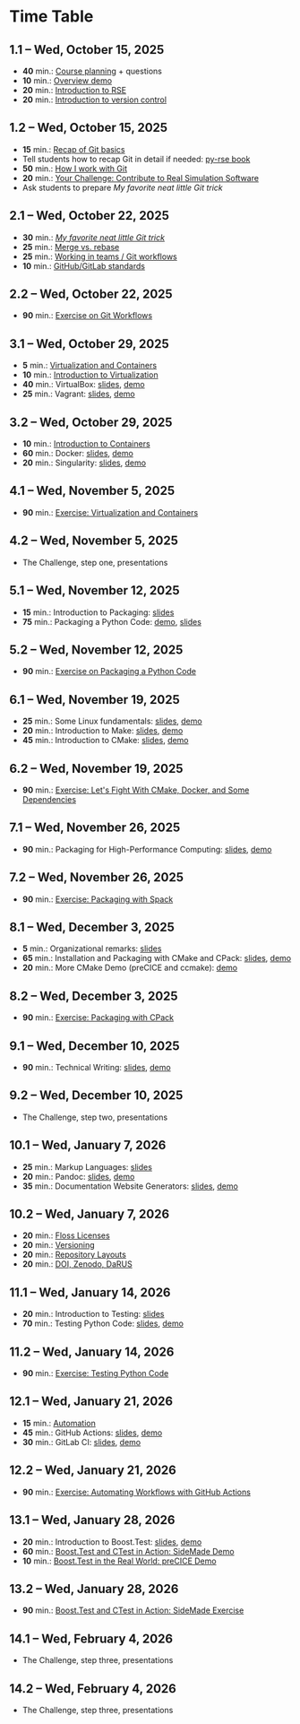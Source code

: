 # Time Table

## 1.1 – Wed, October 15, 2025

- **40** min.: [Course planning](https://github.com/Simulation-Software-Engineering/Lecture-Material/blob/main/00_organization/course_intro_slides.md) + questions
- **10** min.: [Overview demo](https://github.com/Simulation-Software-Engineering/Lecture-Material/blob/main/00_organization/topic_overview_demo.md)
- **20** min.: [Introduction to RSE](https://github.com/Simulation-Software-Engineering/Lecture-Material/blob/main/00_organization/rse_basics_slides.md)
- **20** min.: [Introduction to version control](https://github.com/Simulation-Software-Engineering/Lecture-Material/blob/main/01_version_control/intro_slides.md)

## 1.2 – Wed, October 15, 2025

- **15** min.: [Recap of Git basics](https://github.com/Simulation-Software-Engineering/Lecture-Material/blob/main/01_version_control/git_basics_demo.md#recap-of-git-basics)
- Tell students how to recap Git in detail if needed: [py-rse book](https://third-bit.com/py-rse)
- **50** min.: [How I work with Git](https://github.com/Simulation-Software-Engineering/Lecture-Material/blob/main/01_version_control/git_basics_demo.md#how-i-work-with-git)
- **20** min.: [Your Challenge: Contribute to Real Simulation Software](https://github.com/Simulation-Software-Engineering/Lecture-Material/blob/main/00_organization/challenge_intro_slides.md)
- Ask students to prepare *My favorite neat little Git trick*

## 2.1 – Wed, October 22, 2025

- **30** min.: [*My favorite neat little Git trick*](https://github.com/Simulation-Software-Engineering/Lecture-Material/blob/main/01_version_control/my_favorite_neat_little_git_trick_demo.md)
- **25** min.: [Merge vs. rebase](https://github.com/Simulation-Software-Engineering/Lecture-Material/blob/main/01_version_control/merge_rebase_slides.md)
- **25** min.: [Working in teams / Git workflows](https://github.com/Simulation-Software-Engineering/Lecture-Material/blob/main/01_version_control/workflow_slides.md)
- **10** min.: [GitHub/GitLab standards](https://github.com/Simulation-Software-Engineering/Lecture-Material/blob/main/01_version_control/standards_slides.md)

## 2.2 – Wed, October 22, 2025

- **90** min.: [Exercise on Git Workflows](https://github.com/Simulation-Software-Engineering/Lecture-Material/blob/main/01_version_control/git_exercise.md)

## 3.1 – Wed, October 29, 2025

- **5** min.: [Virtualization and Containers](https://github.com/Simulation-Software-Engineering/Lecture-Material/blob/main/02_virtualization_and_containers/intro_slides.md)
- **10** min.: [Introduction to Virtualization](https://github.com/Simulation-Software-Engineering/Lecture-Material/blob/main/02_virtualization_and_containers/virtualmachines_slides.md)
- **40** min.: VirtualBox: [slides](https://github.com/Simulation-Software-Engineering/Lecture-Material/blob/main/02_virtualization_and_containers/virtualbox_slides.md), [demo](https://github.com/Simulation-Software-Engineering/Lecture-Material/blob/main/02_virtualization_and_containers/virtualbox_demo.md)
- **25** min.: Vagrant: [slides](https://github.com/Simulation-Software-Engineering/Lecture-Material/blob/main/02_virtualization_and_containers/vagrant_slides.md), [demo](https://github.com/Simulation-Software-Engineering/Lecture-Material/blob/main/02_virtualization_and_containers/vagrant_demo.md)

## 3.2 – Wed, October 29, 2025

- **10** min.: [Introduction to Containers](https://github.com/Simulation-Software-Engineering/Lecture-Material/blob/main/02_virtualization_and_containers/containers_slides.md)
- **60** min.: Docker: [slides](https://github.com/Simulation-Software-Engineering/Lecture-Material/blob/main/02_virtualization_and_containers/docker_slides.md), [demo](https://github.com/Simulation-Software-Engineering/Lecture-Material/blob/main/02_virtualization_and_containers/docker_demo.md)
- **20** min.: Singularity: [slides](https://github.com/Simulation-Software-Engineering/Lecture-Material/blob/main/02_virtualization_and_containers/singularity_slides.md), [demo](https://github.com/Simulation-Software-Engineering/Lecture-Material/blob/main/02_virtualization_and_containers/singularity_demo.md)

## 4.1 – Wed, November 5, 2025

- **90** min.: [Exercise: Virtualization and Containers](https://github.com/Simulation-Software-Engineering/Lecture-Material/blob/main/02_virtualization_and_containers/virtualmachines_containers_exercise.md)

## 4.2 – Wed, November 5, 2025

- The Challenge, step one, presentations

## 5.1 – Wed, November 12, 2025

- **15** min.: Introduction to Packaging: [slides](https://github.com/Simulation-Software-Engineering/Lecture-Material/blob/main/03_building_and_packaging/intro_slides.md)
- **75** min.: Packaging a Python Code: [demo](https://github.com/Simulation-Software-Engineering/Lecture-Material/blob/main/03_building_and_packaging/pypi_slides.md), [slides](https://github.com/Simulation-Software-Engineering/Lecture-Material/blob/main/03_building_and_packaging/pypi_slides.md)

## 5.2 – Wed, November 12, 2025

- **90** min.: [Exercise on Packaging a Python Code](https://github.com/Simulation-Software-Engineering/Lecture-Material/blob/main/03_building_and_packaging/pypi_exercise.md)

## 6.1 – Wed, November 19, 2025

- **25** min.: Some Linux fundamentals: [slides](https://github.com/Simulation-Software-Engineering/Lecture-Material/blob/main/03_building_and_packaging/linux_fundamentals_slides.md), [demo](https://github.com/Simulation-Software-Engineering/Lecture-Material/blob/main/03_building_and_packaging/linux_fundamentals_demo.md)
- **20** min.: Introduction to Make: [slides](https://github.com/Simulation-Software-Engineering/Lecture-Material/blob/main/03_building_and_packaging/make_slides.md), [demo](https://github.com/Simulation-Software-Engineering/Lecture-Material/blob/main/03_building_and_packaging/make_demo.md)
- **45** min.: Introduction to CMake: [slides](https://github.com/Simulation-Software-Engineering/Lecture-Material/blob/main/03_building_and_packaging/cmake_slides.md), [demo](https://github.com/Simulation-Software-Engineering/Lecture-Material/blob/main/03_building_and_packaging/cmake_demo.md)

## 6.2 – Wed, November 19, 2025

- **90** min.: [Exercise: Let's Fight With CMake, Docker, and Some Dependencies](https://github.com/Simulation-Software-Engineering/Lecture-Material/blob/main/03_building_and_packaging/cmake_exercise.md)

## 7.1 – Wed, November 26, 2025

- **90** min.: Packaging for High-Performance Computing: [slides](https://github.com/Simulation-Software-Engineering/Lecture-Material/blob/main/03_building_and_packaging/spack_slides.md), [demo](https://github.com/Simulation-Software-Engineering/Lecture-Material/blob/main/03_building_and_packaging/spack_demo.md)

## 7.2 – Wed, November 26, 2025

- **90** min.: [Exercise: Packaging with Spack](https://github.com/Simulation-Software-Engineering/Lecture-Material/blob/main/03_building_and_packaging/spack_exercise.md)

## 8.1 – Wed, December 3, 2025

- **5** min.: Organizational remarks: [slides](https://github.com/Simulation-Software-Engineering/Lecture-Material/blob/main/00_organization/organizational_remarks_week8_slides.md)
- **65** min.: Installation and Packaging with CMake and CPack: [slides](https://github.com/Simulation-Software-Engineering/Lecture-Material/blob/main/03_building_and_packaging/cpack_slides.md), [demo](https://github.com/Simulation-Software-Engineering/Lecture-Material/blob/main/03_building_and_packaging/cpack_demo.md)
- **20** min.: More CMake Demo (preCICE and ccmake): [demo](https://github.com/Simulation-Software-Engineering/Lecture-Material/blob/main/03_building_and_packaging/cmake_more_demo.md)

## 8.2 – Wed, December 3, 2025

- **90** min.: [Exercise: Packaging with CPack](https://github.com/Simulation-Software-Engineering/Lecture-Material/blob/main/03_building_and_packaging/cpack_exercise.md)

## 9.1 – Wed, December 10, 2025

- **90** min.: Technical Writing: [slides](https://github.com/Simulation-Software-Engineering/Lecture-Material/blob/main/04_documentation/technical_writing_slides.md), [demo](https://github.com/Simulation-Software-Engineering/Lecture-Material/blob/main/04_documentation/technical_writing_demo.md)

## 9.2 – Wed, December 10, 2025

- The Challenge, step two, presentations

## 10.1 – Wed, January 7, 2026

- **25** min.: Markup Languages: [slides](https://github.com/Simulation-Software-Engineering/Lecture-Material/blob/main/04_documentation/markup_languages_slides.md)
- **20** min.: Pandoc: [slides](https://github.com/Simulation-Software-Engineering/Lecture-Material/blob/main/04_documentation/pandoc_slides.md), [demo](https://github.com/Simulation-Software-Engineering/Lecture-Material/blob/main/04_documentation/pandoc_demo.md)
- **35** min.: Documentation Website Generators: [slides](https://github.com/Simulation-Software-Engineering/Lecture-Material/blob/main/04_documentation/website_generators_slides.md), [demo](https://github.com/Simulation-Software-Engineering/Lecture-Material/blob/main/04_documentation/website_generators_demo.md)

## 10.2 – Wed, January 7, 2026

- **20** min.: [Floss Licenses](https://github.com/Simulation-Software-Engineering/Lecture-Material/blob/main/06_miscellaneous/floss_licenses_slides.md)
- **20** min.: [Versioning](https://github.com/Simulation-Software-Engineering/Lecture-Material/blob/main/06_miscellaneous/versioning_slides.md)
- **20** min.: [Repository Layouts](https://github.com/Simulation-Software-Engineering/Lecture-Material/blob/main/06_miscellaneous/repository_layouts_slides.md)
- **20** min.: [DOI, Zenodo, DaRUS](https://github.com/Simulation-Software-Engineering/Lecture-Material/blob/main/06_miscellaneous/doi_zenodo_darus_slides.md)

## 11.1 – Wed, January 14, 2026

- **20** min.: Introduction to Testing: [slides](https://github.com/Simulation-Software-Engineering/Lecture-Material/blob/main/05_testing_and_ci/intro_slides.md)
- **70** min.: Testing Python Code: [slides](https://github.com/Simulation-Software-Engineering/Lecture-Material/blob/main/05_testing_and_ci/python_testing_slides.md), [demo](https://github.com/Simulation-Software-Engineering/Lecture-Material/blob/main/05_testing_and_ci/python_testing_demo.md)

## 11.2 – Wed, January 14, 2026

- **90** min.: [Exercise: Testing Python Code](https://github.com/Simulation-Software-Engineering/Lecture-Material/blob/main/05_testing_and_ci/python_testing_exercise.md)

## 12.1 – Wed, January 21, 2026

- **15** min.: [Automation](https://github.com/Simulation-Software-Engineering/Lecture-Material/blob/main/05_testing_and_ci/automation_slides.md)
- **45** min.: GitHub Actions: [slides](https://github.com/Simulation-Software-Engineering/Lecture-Material/blob/main/05_testing_and_ci/github_actions_slides.md), [demo](https://github.com/Simulation-Software-Engineering/Lecture-Material/blob/main/05_testing_and_ci/github_actions_demo.md)
- **30** min.: GitLab CI: [slides](https://github.com/Simulation-Software-Engineering/Lecture-Material/blob/main/05_testing_and_ci/gitlab_ci_slides.md), [demo](https://github.com/Simulation-Software-Engineering/Lecture-Material/blob/main/05_testing_and_ci/gitlab_ci_demo.md)

## 12.2 – Wed, January 21, 2026

- **90** min.: [Exercise: Automating Workflows with GitHub Actions](https://github.com/Simulation-Software-Engineering/Lecture-Material/blob/main/05_testing_and_ci/automation_exercise.md)

## 13.1 – Wed, January 28, 2026

- **20** min.: Introduction to Boost.Test: [slides](https://github.com/Simulation-Software-Engineering/Lecture-Material/blob/main/05_testing_and_ci/boost_testing_intro_slides.md), [demo](https://github.com/Simulation-Software-Engineering/Lecture-Material/blob/main/05_testing_and_ci/boost_testing_intro_demo.md)
- **60** min.: [Boost.Test and CTest in Action: SideMade Demo](https://github.com/Simulation-Software-Engineering/Lecture-Material/blob/main/05_testing_and_ci/boost_testing_sidemade_demo.md)
- **10** min.: [Boost.Test in the Real World: preCICE Demo](https://github.com/Simulation-Software-Engineering/Lecture-Material/blob/main/05_testing_and_ci/boost_testing_precice_demo.md)

## 13.2 – Wed, January 28, 2026

- **90** min.: [Boost.Test and CTest in Action: SideMade Exercise](https://github.com/Simulation-Software-Engineering/Lecture-Material/blob/main/05_testing_and_ci/boost_testing_exercise.md)

## 14.1 – Wed, February 4, 2026

- The Challenge, step three, presentations

## 14.2 – Wed, February 4, 2026

- The Challenge, step three, presentations
